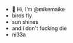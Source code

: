 - 👋 Hi, I’m @mikemaike
- birds fly
- sun shines 
- and i don't fucking die
- ni33a

<!---
mikemaike/mikemaike is a ✨ special ✨ repository because its `README.md` (this file) appears on your GitHub profile.
You can click the Preview link to take a look at your changes.
--->
